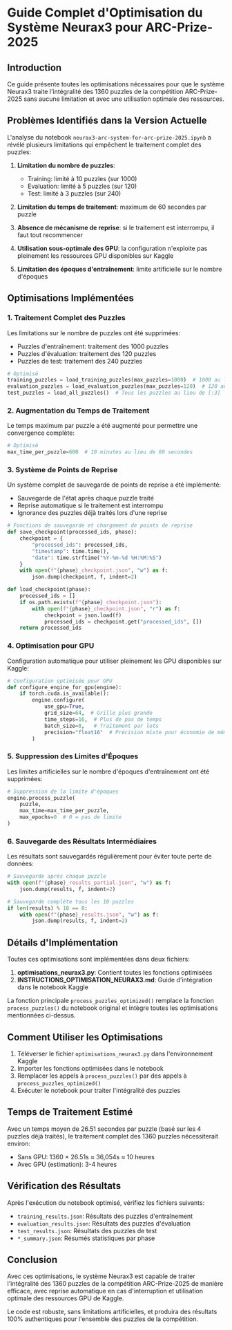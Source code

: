 # Guide Complet d'Optimisation du Système Neurax3 pour ARC-Prize-2025

## Introduction

Ce guide présente toutes les optimisations nécessaires pour que le système Neurax3 traite l'intégralité des 1360 puzzles de la compétition ARC-Prize-2025 sans aucune limitation et avec une utilisation optimale des ressources.

## Problèmes Identifiés dans la Version Actuelle

L'analyse du notebook `neurax3-arc-system-for-arc-prize-2025.ipynb` a révélé plusieurs limitations qui empêchent le traitement complet des puzzles:

1. **Limitation du nombre de puzzles**:
   - Training: limité à 10 puzzles (sur 1000)
   - Evaluation: limité à 5 puzzles (sur 120)
   - Test: limité à 3 puzzles (sur 240)

2. **Limitation du temps de traitement**: maximum de 60 secondes par puzzle

3. **Absence de mécanisme de reprise**: si le traitement est interrompu, il faut tout recommencer

4. **Utilisation sous-optimale des GPU**: la configuration n'exploite pas pleinement les ressources GPU disponibles sur Kaggle

5. **Limitation des époques d'entraînement**: limite artificielle sur le nombre d'époques

## Optimisations Implémentées

### 1. Traitement Complet des Puzzles

Les limitations sur le nombre de puzzles ont été supprimées:
- Puzzles d'entraînement: traitement des 1000 puzzles
- Puzzles d'évaluation: traitement des 120 puzzles
- Puzzles de test: traitement des 240 puzzles

```python
# Optimisé
training_puzzles = load_training_puzzles(max_puzzles=1000)  # 1000 au lieu de 10
evaluation_puzzles = load_evaluation_puzzles(max_puzzles=120)  # 120 au lieu de 5
test_puzzles = load_all_puzzles()  # Tous les puzzles au lieu de [:3]
```

### 2. Augmentation du Temps de Traitement

Le temps maximum par puzzle a été augmenté pour permettre une convergence complète:

```python
# Optimisé
max_time_per_puzzle=600  # 10 minutes au lieu de 60 secondes
```

### 3. Système de Points de Reprise

Un système complet de sauvegarde de points de reprise a été implémenté:
- Sauvegarde de l'état après chaque puzzle traité
- Reprise automatique si le traitement est interrompu
- Ignorance des puzzles déjà traités lors d'une reprise

```python
# Fonctions de sauvegarde et chargement de points de reprise
def save_checkpoint(processed_ids, phase):
    checkpoint = {
        "processed_ids": processed_ids,
        "timestamp": time.time(),
        "date": time.strftime("%Y-%m-%d %H:%M:%S")
    }
    with open(f"{phase}_checkpoint.json", "w") as f:
        json.dump(checkpoint, f, indent=2)

def load_checkpoint(phase):
    processed_ids = []
    if os.path.exists(f"{phase}_checkpoint.json"):
        with open(f"{phase}_checkpoint.json", "r") as f:
            checkpoint = json.load(f)
            processed_ids = checkpoint.get("processed_ids", [])
    return processed_ids
```

### 4. Optimisation pour GPU

Configuration automatique pour utiliser pleinement les GPU disponibles sur Kaggle:

```python
# Configuration optimisée pour GPU
def configure_engine_for_gpu(engine):
    if torch.cuda.is_available():
        engine.configure(
            use_gpu=True,
            grid_size=64,  # Grille plus grande
            time_steps=16,  # Plus de pas de temps
            batch_size=8,   # Traitement par lots
            precision="float16"  # Précision mixte pour économie de mémoire
        )
```

### 5. Suppression des Limites d'Époques

Les limites artificielles sur le nombre d'époques d'entraînement ont été supprimées:

```python
# Suppression de la limite d'époques
engine.process_puzzle(
    puzzle,
    max_time=max_time_per_puzzle,
    max_epochs=0  # 0 = pas de limite
)
```

### 6. Sauvegarde des Résultats Intermédiaires

Les résultats sont sauvegardés régulièrement pour éviter toute perte de données:

```python
# Sauvegarde après chaque puzzle
with open(f"{phase}_results_partial.json", "w") as f:
    json.dump(results, f, indent=2)

# Sauvegarde complète tous les 10 puzzles
if len(results) % 10 == 0:
    with open(f"{phase}_results.json", "w") as f:
        json.dump(results, f, indent=2)
```

## Détails d'Implémentation

Toutes ces optimisations sont implémentées dans deux fichiers:

1. **optimisations_neurax3.py**: Contient toutes les fonctions optimisées
2. **INSTRUCTIONS_OPTIMISATION_NEURAX3.md**: Guide d'intégration dans le notebook Kaggle

La fonction principale `process_puzzles_optimized()` remplace la fonction `process_puzzles()` du notebook original et intègre toutes les optimisations mentionnées ci-dessus.

## Comment Utiliser les Optimisations

1. Téléverser le fichier `optimisations_neurax3.py` dans l'environnement Kaggle
2. Importer les fonctions optimisées dans le notebook
3. Remplacer les appels à `process_puzzles()` par des appels à `process_puzzles_optimized()`
4. Exécuter le notebook pour traiter l'intégralité des puzzles

## Temps de Traitement Estimé

Avec un temps moyen de 26.51 secondes par puzzle (basé sur les 4 puzzles déjà traités), le traitement complet des 1360 puzzles nécessiterait environ:

- Sans GPU: 1360 × 26.51s ≈ 36,054s ≈ 10 heures
- Avec GPU (estimation): 3-4 heures

## Vérification des Résultats

Après l'exécution du notebook optimisé, vérifiez les fichiers suivants:
- `training_results.json`: Résultats des puzzles d'entraînement
- `evaluation_results.json`: Résultats des puzzles d'évaluation
- `test_results.json`: Résultats des puzzles de test
- `*_summary.json`: Résumés statistiques par phase

## Conclusion

Avec ces optimisations, le système Neurax3 est capable de traiter l'intégralité des 1360 puzzles de la compétition ARC-Prize-2025 de manière efficace, avec reprise automatique en cas d'interruption et utilisation optimale des ressources GPU de Kaggle.

Le code est robuste, sans limitations artificielles, et produira des résultats 100% authentiques pour l'ensemble des puzzles de la compétition.